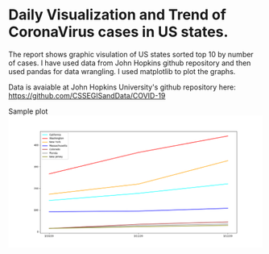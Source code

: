 # Daily Visualization and Trend of CoronaVirus cases in US states.
The report shows graphic visulation of US states sorted top 10 by number of cases. I have used data from John Hopkins github repository and then used pandas for data wrangling. I used matplotlib to plot the graphs.

Data is avaiable at John Hopkins University's github repository here: https://github.com/CSSEGISandData/COVID-19

Sample plot
![](images/Figure_1.png)

